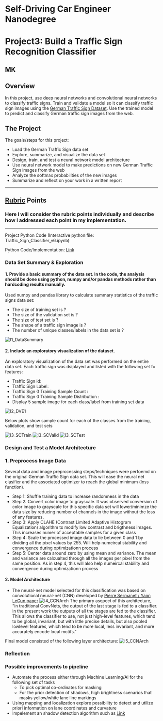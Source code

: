 # **Self-Driving Car Engineer Nanodegree**
# **Project3: Build a Traffic Sign Recognition Classifier**

## MK

Overview
---
In this project, use deep neural networks and convolutional neural networks to classify traffic signs. Train and validate a model so it can classify traffic sign images using the [German Traffic Sign Dataset](http://benchmark.ini.rub.de/?section=gtsrb&subsection=dataset). Use the trained model to predict and classify German traffic sign images from the web.

The Project
---
The goals/steps for this project:
* Load the German Traffic Sign data set
* Explore, summarize, and visualize the data set
* Design, train, and test a neural network model architecture
* Use neural network model to make predictions on new German Traffic Sign images from the web
* Analyze the softmax probabilities of the new images
* Summarize and reflect on your work in a written report

---

[//]: # (Image References)

[image1]: ./Writeup_IV/I1_DataSummary.png "I1_DataSummary"
[image2]: ./Writeup_IV/I2_DVE1.png "I2_DVE1"
[image3]: ./Writeup_IV/I3_SCTrain.png "I3_SCTrain"
[image4]: ./Writeup_IV/I3_SCValid.png "I3_SCValid"
[image5]: ./Writeup_IV/I3_SCTest.png "I3_SCTest"
[image6]: ./Writeup_IV/I4_CCNArch.png "I4_CCNArch"
[image7]: ./Writeup_IV/I5_CCNArch.png "I5_CCNArch"

## [Rubric](https://review.udacity.com/#!/rubrics/571/view) Points

### Here I will consider the rubric points individually and describe how I addressed each point in my implementation.  

---

Project Python Code (Interactive python file: Traffic_Sign_Classifier_v6.ipynb)

Python Code/Implementation: [Link](./MadhavKarri-Project3-Files/Traffic_Sign_Classifier_v6.ipynb)


### Data Set Summary & Exploration

#### 1. Provide a basic summary of the data set. In the code, the analysis should be done using python, numpy and/or pandas methods rather than hardcoding results manually.

Used numpy and pandas library to calculate summary statistics of the traffic signs data set:

* The size of training set is ?
* The size of the validation set is ?
* The size of test set is ?
* The shape of a traffic sign image is ?
* The number of unique classes/labels in the data set is ?

![][image1]

#### 2. Include an exploratory visualization of the dataset.

An exploratory visualization of the data set was performed on the entire data set. Each traffic sign was dsiplayed and listed with the following set fo features:

* Traffic Sign id:
* Traffic Sign Label: 
* Traffic Sign 0 Training Sample Count : 
* Traffic Sign 0 Training Sample Distribution : 
* Display 5 sample image for each class/label from training set data

![][image2]

Below plots show sample count for each of the classes from the training, validation, and test sets

![][image3]
![][image4]
![][image5]


### Design and Test a Model Architecture

### 1. Preprocess Image Data
Several data and image preprocessing steps/techniques were perfoemd on the original German Traffic Sign data set. This will ease the neural net clasifier and the associated optimizer to reach the global minimum (loss function).

* Step 1: Shuffle training data to increase randomness in the data
* Step 2: Convert color image to grayscale. It was observed conversion of color image to grayscale for this specific data set will lower/minimze the data size by reducing number of channels in the image without the loss of any features.
* Step 3: Apply CLAHE (Contrast Limited Adaptive Histogram Equalization) algorithm to modify low contrast and brigthness images. This increases numer of acceptable samples for a given class
* Step 4: Scale the processed image data to lie between 0 and 1 by dividing all the pixel values by 255. Will help numeircal stability and convergence during optimizationn process
* Step 5: Center data around zero by using mean and variance. The mean and variance are calcualted through all the images per pixel from the same position. As in step 4, this will also help numeircal stability and convergence during optimizationn process

#### 2. Model Architecture 
* The neural-net model selected for this classification was based on convolutional neural-net (CNN) developed by  [Pierre Sermanet / Yann LeCun paper](http://yann.lecun.com/exdb/publis/pdf/sermanet-ijcnn-11.pdf)
![][image6]
The primary ascpect of this architecture, "In traditional ConvNets, the output of the last stage is fed to a classifier. In the present work the outputs of all the stages are fed to the classifier. This allows the classifier to use, not just high-level features, which tend to be global, invariant, but with little precise details, but also pooled lowlevel features, which tend to be more local, less invariant,
and more accurately encode local motifs."

Final model consisted of the following layer architecture:
![][image7]
  
### Reflection

### Possible improvements to pipeline
- Automate the process either through Machine Learning/AI for the following set of tasks
  - To pick optimal co-ordinates for masking
  - For the prior detection of shadows, high brightness scenarios that masks yellow/white lane line markings
- Using mapping and localization explore possibility to detect and utilize priori information on lane coordinates and curvature
- Impelement an shadow detection algorithm such as [Link](http://citeseerx.ist.psu.edu/viewdoc/download?doi=10.1.1.95.3832&rep=rep1&type=pdf)


